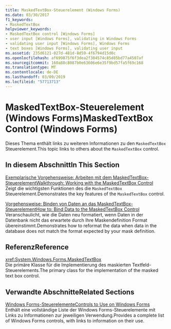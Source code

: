 ```yaml
---
title: MaskedTextBox-Steuerelement (Windows Forms)
ms.date: 03/30/2017
f1_keywords:
- MaskedTextBox
helpviewer_keywords:
- MaskedTextBox control [Windows Forms]
- user input [Windows Forms], validating in Windows Forms
- validating user input [Windows Forms], Windows Forms
- text boxes [Windows Forms], validating user input
ms.assetid: 235d6121-027d-481d-8d59-4f6794d15d0c
ms.openlocfilehash: af699875f6f3dea2f384574c85d85bd77a4507af
ms.sourcegitcommit: 160a88c8087b0e63606e6e35f9bd57fa5f69c168
ms.translationtype: MT
ms.contentlocale: de-DE
ms.lasthandoff: 03/09/2019
ms.locfileid: "57713713"
---
```

# <a name="maskedtextbox-control-windows-forms"></a><span data-ttu-id="d1d7e-102">MaskedTextBox-Steuerelement (Windows Forms)</span><span class="sxs-lookup"><span data-stu-id="d1d7e-102">MaskedTextBox Control (Windows Forms)</span></span>
<span data-ttu-id="d1d7e-103">Dieses Thema enthält links zu weiteren Informationen zu den `MaskedTextBox` Steuerelement.</span><span class="sxs-lookup"><span data-stu-id="d1d7e-103">This topic links to others about the `MaskedTextBox` control.</span></span>  
  
## <a name="in-this-section"></a><span data-ttu-id="d1d7e-104">In diesem Abschnitt</span><span class="sxs-lookup"><span data-stu-id="d1d7e-104">In This Section</span></span>  
 [<span data-ttu-id="d1d7e-105">Exemplarische Vorgehensweise: Arbeiten mit dem MaskedTextBox-Steuerelement</span><span class="sxs-lookup"><span data-stu-id="d1d7e-105">Walkthrough: Working with the MaskedTextBox Control</span></span>](walkthrough-working-with-the-maskedtextbox-control.md)  
 <span data-ttu-id="d1d7e-106">Zeigt die wichtigsten Funktionen des die `MaskedTextBox` Steuerelement.</span><span class="sxs-lookup"><span data-stu-id="d1d7e-106">Demonstrates the key features of the `MaskedTextBox` control.</span></span>  
  
 [<span data-ttu-id="d1d7e-107">Vorgehensweise: Binden von Daten an das MaskedTextBox-Steuerelement</span><span class="sxs-lookup"><span data-stu-id="d1d7e-107">How to: Bind Data to the MaskedTextBox Control</span></span>](how-to-bind-data-to-the-maskedtextbox-control.md)  
 <span data-ttu-id="d1d7e-108">Veranschaulicht, wie die Daten neu formatiert, wenn Daten in der Datenbank nicht das erwartete durch Ihre Maskendefinition Format übereinstimmt.</span><span class="sxs-lookup"><span data-stu-id="d1d7e-108">Demonstrates how to reformat the data when data in the database does not match the format expected by your mask definition.</span></span>  
  
## <a name="reference"></a><span data-ttu-id="d1d7e-109">Referenz</span><span class="sxs-lookup"><span data-stu-id="d1d7e-109">Reference</span></span>  
 <xref:System.Windows.Forms.MaskedTextBox>  
 <span data-ttu-id="d1d7e-110">Die primäre Klasse für die Implementierung des maskierten Textfeld-Steuerelements.</span><span class="sxs-lookup"><span data-stu-id="d1d7e-110">The primary class for the implementation of the masked text box control.</span></span>  
  
## <a name="related-sections"></a><span data-ttu-id="d1d7e-111">Verwandte Abschnitte</span><span class="sxs-lookup"><span data-stu-id="d1d7e-111">Related Sections</span></span>  
 [<span data-ttu-id="d1d7e-112">Windows Forms-Steuerelemente</span><span class="sxs-lookup"><span data-stu-id="d1d7e-112">Controls to Use on Windows Forms</span></span>](controls-to-use-on-windows-forms.md)  
 <span data-ttu-id="d1d7e-113">Enthält eine vollständige Liste der Windows Forms-Steuerelemente mit Links zu Informationen zur jeweiligen Verwendung.</span><span class="sxs-lookup"><span data-stu-id="d1d7e-113">Provides a complete list of Windows Forms controls, with links to information on their use.</span></span>

